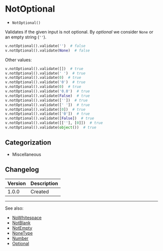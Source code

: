 # NotOptional

- `NotOptional()`

Validates if the given input is not optional. By _optional_ we consider `None`
or an empty string (`''`).

```python
v.notOptional().validate('')  # false
v.notOptional().validate(None)  # false
```

Other values:

```python
v.notOptional().validate([])  # true
v.notOptional().validate(' ')  # true
v.notOptional().validate(0)  # true
v.notOptional().validate('0')  # true
v.notOptional().validate(0)  # true
v.notOptional().validate('0.0')  # true
v.notOptional().validate(False)  # true
v.notOptional().validate([''])  # true
v.notOptional().validate([' '])  # true
v.notOptional().validate([0])  # true
v.notOptional().validate(['0'])  # true
v.notOptional().validate([False])  # true
v.notOptional().validate([[''], [0]])  # true
v.notOptional().validate(object())  # true
```

## Categorization

- Miscellaneous

## Changelog

Version | Description
--------|-------------
  1.0.0 | Created

***
See also:

- [NoWhitespace](NoWhitespace.md)
- [NotBlank](NotBlank.md)
- [NotEmpty](NotEmpty.md)
- [NoneType](NoneType.md)
- [Number](Number.md)
- [Optional](Optional.md)